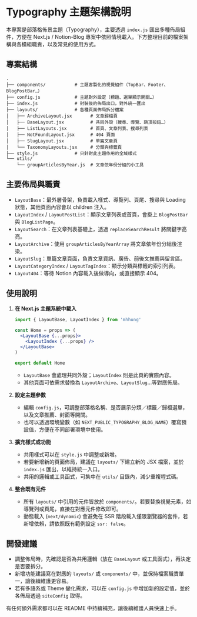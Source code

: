 # Typography 主題架構說明

本專案是部落格佈景主題（Typography），主要透過 `index.js` 匯出多種佈局組件，方便在 Next.js / Notion-Blog 專案中依照情境載入。下方整理目前的檔案架構與各模組職責，以及常見的使用方式。

## 專案結構

```
.
├── components/           # 主題客製化的視覺組件（TopBar、Footer、BlogPostBar…）
├── config.js             # 主題對外設定（標題、選單顯示開關…）
├── index.js              # 封裝後的佈局出口，對外統一匯出
├── layouts/              # 各種頁面佈局拆分檔案
│   ├── ArchiveLayout.jsx       # 文章歸檔頁
│   ├── BaseLayout.jsx          # 共同外殼（搜尋、導覽、跳頂按鈕…）
│   ├── ListLayouts.jsx         # 首頁、文章列表、搜尋列表
│   ├── NotFoundLayout.jsx      # 404 頁面
│   ├── SlugLayout.jsx          # 單篇文章頁
│   └── TaxonomyLayouts.jsx     # 分類與標籤頁
├── style.js              # 只針對此主題作用的全域樣式
└── utils/
    └── groupArticlesByYear.js  # 文章依年份分組的小工具
```

## 主要佈局與職責

- `LayoutBase`：最外層骨架，負責載入樣式、導覽列、頁尾、搜尋與 Loading 狀態，其他頁面內容會以 children 注入。
- `LayoutIndex` / `LayoutPostList`：顯示文章列表或首頁，會掛上 `BlogPostBar` 與 `BlogListPage`。
- `LayoutSearch`：在文章列表基礎上，透過 `replaceSearchResult` 將關鍵字高亮。
- `LayoutArchive`：使用 `groupArticlesByYearArray` 將文章依年份分組後渲染。
- `LayoutSlug`：單篇文章頁面，負責文章資訊、廣告、前後文推薦與留言區。
- `LayoutCategoryIndex` / `LayoutTagIndex`：顯示分類與標籤的索引列表。
- `Layout404`：等待 Notion 內容載入後做導向，或直接顯示 404。

## 使用說明

1. **在 Next.js 主題系統中載入**
   ```jsx
   import { LayoutBase, LayoutIndex } from 'mhhung'

   const Home = props => (
     <LayoutBase {...props}>
       <LayoutIndex {...props} />
     </LayoutBase>
   )

   export default Home
   ```
   - `LayoutBase` 會處理共同外殼；`LayoutIndex` 則是此頁的實際內容。
   - 其他頁面可依需求替換為 `LayoutArchive`、`LayoutSlug`…等對應佈局。

2. **設定主題參數**
   - 編輯 `config.js`，可調整部落格名稱、是否展示分類／標籤／歸檔選單，以及文章推薦、封面等開關。
   - 也可以透過環境變數（如 `NEXT_PUBLIC_TYPOGRAPHY_BLOG_NAME`）覆寫預設值，方便在不同部署環境中使用。

3. **擴充樣式或功能**
   - 共用樣式可以在 `style.js` 中調整或新增。
   - 若要新增新的頁面佈局，建議在 `layouts/` 下建立新的 JSX 檔案，並於 `index.js` 匯出，以維持統一入口。
   - 共用的邏輯或工具函式，可集中在 `utils/` 目錄內，減少重複程式碼。

4. **整合既有元件**
   - 所有 `layouts/` 中引用的元件皆放於 `components/`。若要替換視覺元素，如導覽列或頁尾，直接在對應元件修改即可。
   - 動態載入 (`next/dynamic`) 會避免在 SSR 階段載入僅限瀏覽器的套件，若新增依賴，請依照既有範例設定 `ssr: false`。

## 開發建議

- 調整佈局時，先確認是否為共用邏輯（放在 `BaseLayout` 或工具函式），再決定是否要拆分。
- 新增功能建議寫在對應的 `layouts/` 或 `components/` 中，並保持檔案職責單一，讓後續維護更容易。
- 若有多語系或 Theme 變化需求，可以在 `config.js` 中增加新的設定值，並於各佈局透過 `siteConfig` 取得。

有任何額外需求都可以在 README 中持續補充，讓後續維護人員快速上手。
